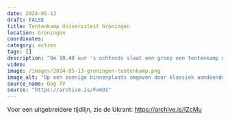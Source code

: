 ```yaml
---
date: 2024-05-13
draft: FALSE
title: Tentenkamp Universiteit Groningen
location: Groningen
coordinates: 
category: acties
tags: []
description: "Om 10.40 uur 's ochtends slaat een groep een tentenkamp op bij het Harmoniecomplex aan de Oude Kijk in ‘t Jatstraat in Groningen."
video: 
image: /images/2024-05-13-groningen-tentenkamp.png
image_alt: "Op een zonnige binnenplaats omgeven door klassiek aandoende gebouwen, verschillende bomen en gehesen rode vlag staat een groep van tientallen mensen met borden en spandoeken naar het midden van de binnenplaats gericht. Er staat een stuk of vijf eenvoudige kampeertenten. Een standbeeld is in een Palestijnse vlag gewikkeld. Op de voorgrond liggen zo'n twintig kartonnen borden met symboliek en boodschappen ter ondersteuning van Palestina. Tussen twee bomen is een groot rood spandoek met witte letters gespannen. Veel mensen dragen gezichtsmaskers en keffiyeh."
source_name: Oog TV
source: "https://archive.is/FxmO1"
---
```

Voor een uitgebreidere tijdlijn, zie de Ukrant: https://archive.is/IZcMu